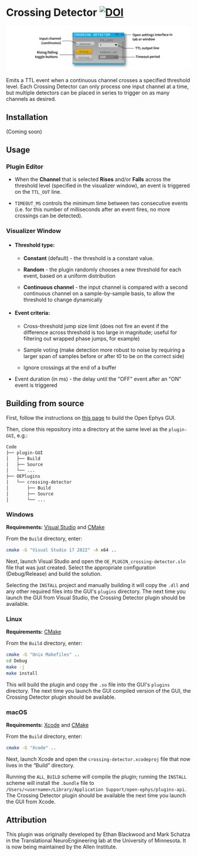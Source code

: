 # Crossing Detector [![DOI](https://zenodo.org/badge/98764510.svg)](https://zenodo.org/badge/latestdoi/98764510)

![crossing-detector-screenshot](Resources/crossing-detector.png)

Emits a TTL event when a continuous channel crosses a specified threshold level. Each Crossing Detector can only process one input channel at a time, but multiple detectors can be placed in series to trigger on as many channels as desired.

## Installation

(Coming soon)

## Usage

### Plugin Editor

* When the **Channel** that is selected **Rises** and/or **Falls** across the threshold level (specified in the visualizer window), an event is triggered on the `TTL_OUT` line.

* `TIMEOUT_MS` controls the minimum time between two consecutive events (i.e. for this number of milliseconds after an event fires, no more crossings can be detected).

### Visualizer Window

* #### Threshold type:
  * **Constant** (default) - the threshold is a constant value.

  * **Random** - the plugin randomly chooses a new threshold for each event, based on a uniform distribution

  * **Continuous channel** - the input channel is compared with a second continuous channel on a sample-by-sample basis, to allow the threshold to change dynamically

* #### Event criteria:

  * Cross-threshold jump size limit (does not fire an event if the difference across threshold is too large in magnitude; useful for filtering out wrapped phase jumps, for example)

  * Sample voting (make detection more robust to noise by requiring a larger span of samples before or after t0 to be on the correct side)

  * Ignore crossings at the end of a buffer

* Event duration (in ms) - the delay until the "OFF" event after an "ON" event is triggered

## Building from source

First, follow the instructions on [this page](https://open-ephys.github.io/gui-docs/Developer-Guide/Compiling-the-GUI.html) to build the Open Ephys GUI.

Then, clone this repository into a directory at the same level as the `plugin-GUI`, e.g.:
 
```
Code
├── plugin-GUI
│   ├── Build
│   ├── Source
│   └── ...
├── OEPlugins
│   └── crossing-detector
│       ├── Build
│       ├── Source
│       └── ...
```

### Windows

**Requirements:** [Visual Studio](https://visualstudio.microsoft.com/) and [CMake](https://cmake.org/install/)

From the `Build` directory, enter:

```bash
cmake -G "Visual Studio 17 2022" -A x64 ..
```

Next, launch Visual Studio and open the `OE_PLUGIN_crossing-detector.sln` file that was just created. Select the appropriate configuration (Debug/Release) and build the solution.

Selecting the `INSTALL` project and manually building it will copy the `.dll` and any other required files into the GUI's `plugins` directory. The next time you launch the GUI from Visual Studio, the Crossing Detector plugin should be available.


### Linux

**Requirements:** [CMake](https://cmake.org/install/)

From the `Build` directory, enter:

```bash
cmake -G "Unix Makefiles" ..
cd Debug
make -j
make install
```

This will build the plugin and copy the `.so` file into the GUI's `plugins` directory. The next time you launch the GUI compiled version of the GUI, the Crossing Detector plugin should be available.


### macOS

**Requirements:** [Xcode](https://developer.apple.com/xcode/) and [CMake](https://cmake.org/install/)

From the `Build` directory, enter:

```bash
cmake -G "Xcode" ..
```

Next, launch Xcode and open the `crossing-detector.xcodeproj` file that now lives in the “Build” directory.

Running the `ALL_BUILD` scheme will compile the plugin; running the `INSTALL` scheme will install the `.bundle` file to `/Users/<username>/Library/Application Support/open-ephys/plugins-api`. The Crossing Detector plugin should be available the next time you launch the GUI from Xcode.

## Attribution

This plugin was originally developed by Ethan Blackwood and Mark Schatza in the Translational NeuroEngineering lab at the University of Minnesota. It is now being maintained by the Allen Institute.